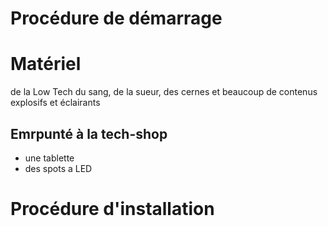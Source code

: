 Procédure de démarrage
==================

Matériel
==================

de la Low Tech
du sang, de la sueur, des cernes et beaucoup de contenus explosifs et éclairants

## Emrpunté à la tech-shop

- une tablette
- des spots a LED


Procédure d'installation
==================


